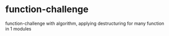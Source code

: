 # function-challenge
function-challenge with algorithm, applying destructuring for many function in 1 modules
